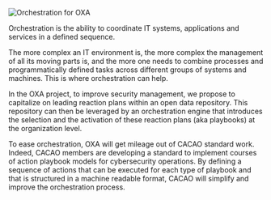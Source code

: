![Orchestration for OXA](https://github.com/opencybersecurityalliance/oxa/assets/145455635/27fcfc90-ff9d-4549-977a-6035ae97dfb2)

Orchestration is the ability to coordinate IT systems, applications and services in a defined sequence.

The more complex an IT environment is, the more complex the management of all its moving parts is, and the more one needs to combine processes and programmatically defined tasks across different groups of systems and machines. 
This is where orchestration can help.

In the OXA project, to improve security management, we propose to capitalize on leading reaction plans within an open data repository. 
This repository can then be leveraged by an orchestration engine that introduces the selection and the activation of these reaction plans (aka playbooks) at the organization level.

To ease orchestration, OXA will get mileage out of CACAO standard work. Indeed, CACAO members are developing a standard to implement courses of action playbook models for cybersecurity operations. 
By defining a sequence of actions that can be executed for each type of playbook and that is structured in a machine readable format, CACAO will simplify and improve the orchestration process. 
